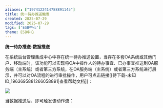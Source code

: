 ```yaml
---
aliases: ["1974122414788891145"]
title: 统一待办推送触发
created: 2025-07-29
modified: 2025-07-29
tags: ['ESB中心']
theme: ESB中心
---
```


**统一待办推送-数据推送**

在系统后台管理集成中心中存在统一待办推送设置，当存在多套OA系统或其他门户、移动端时，该功能可以实现将OA中操作人的待办事宜、已办事宜推送到OA服务端（主系统）或者第三方系统，在OA服务端（主系统）或者第三方系统进行展示，并可以对OA流程的进行审批操作，用户可点击链接[[待下载-未知ID_1963695881266058891|查看帮助文档]]：

![](https://myhelpdoc.oss-cn-heyuan.aliyuncs.com/mdimages/d4a7e7e3d07a10f31192e2fca3da5c9b.jpg)

当数据推送后，即可触发该动作流：

